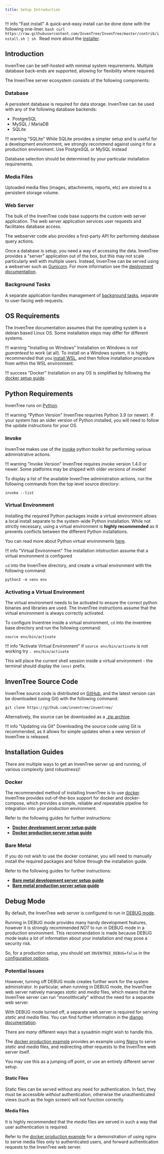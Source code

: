 ```yaml
---
title: Setup Introduction
---
```


!!! info "Fast install"
    A quick-and-easy install can be done done with the following one-liner.
	```bash
	curl https://raw.githubusercontent.com/InvenTree/InvenTree/master/contrib/install.sh | sh
	```
	Read more about the [installer](./installer.md).

## Introduction

InvenTree can be self-hosted with minimal system requirements. Multiple database back-ends are supported, allowing for flexibility where required.

The InvenTree server ecosystem consists of the following components:

### Database

A persistent database is required for data storage. InvenTree can be used with any of the following database backends:

* PostgreSQL
* MySQL / MariaDB
* SQLite

!!! warning "SQLite"
    While SQLite provides a simpler setup and is useful for a development environment, we strongly recommend against using it for a production environment. Use PostgreSQL or MySQL instead

Database selection should be determined by your particular installation requirements. 

### Media Files

Uploaded media files (images, attachments, reports, etc) are stored to a persistent storage volume.

### Web Server

The bulk of the InvenTree code base supports the custom web server application. The web server application services user requests and facilitates database access.

The webserver code also provides a first-party API for performing database query actions.

Once a database is setup, you need a way of accessing the data. InvenTree provides a "server" application out of the box, but this may not scale particularly well with multiple users.  Instead, InvenTree can be served using a webserver such as [Gunicorn](https://gunicorn.org/). For more information see the [deployment documentation](./production.md).

### Background Tasks

A separate application handles management of [background tasks](../settings/tasks.md), separate to user-facing web requests.

## OS Requirements

The InvenTree documentation assumes that the operating system is a debian based Linux OS. Some installation steps may differ for different systems.

!!! warning "Installing on Windows"
    Installation on Windows is *not guaranteed* to work (at all). To install on a Windows system, it is highly recommended that you [install WSL](https://docs.microsoft.com/en-us/windows/wsl/install-win10#manual-installation-steps), and then follow installation procedure from within the WSL environment.

!!! success "Docker"
    Installation on any OS is simplified by following the [docker setup guide](../docker).

## Python Requirements

InvenTree runs on [Python](https://python.org).

!!! warning "Python Version"
    InvenTree requrires Python 3.9 (or newer). If your system has an older version of Python installed, you will need to follow the update instructions for your OS.

### Invoke

InvenTree makes use of the [invoke](https://www.pyinvoke.org/) python toolkit for performing various administrative actions.

!!! warning "Invoke Version"
	InvenTree requires invoke version 1.4.0 or newer. Some platforms may be shipped with older versions of invoke!

To display a list of the available InvenTree administration actions, run the following commands from the top level source directory:

```
invoke --list
```

### Virtual Environment

Installing the required Python packages inside a virtual environment allows a local install separate to the system-wide Python installation. While not strictly necessary, using a virtual environment is **highly recommended** as it prevents conflicts between the different Python installations.

You can read more about Python virtual environments [here](https://docs.python.org/3/tutorial/venv.html).

!!! info "Virtual Environment"
    The installation intstruction assume that a virtual environment is configured

`cd` into the InvenTree directory, and create a virtual environment with the following command:

```
python3 -m venv env
```

### Activating a Virtual Environment

The virtual environment needs to be activated to ensure the correct python binaries and libraries are used. The InvenTree instructions assume that the virtual environment is always correctly activated.

To configure Inventree inside a virtual environment, ``cd`` into the inventree base directory and run the following command:

```
source env/bin/activate
```

!!! info "Activate Virtual Environment"
	if 
	```
	source env/bin/activate
	```
	is not working try 
	```
	. env/bin/activate
	```

This will place the current shell session inside a virtual environment - the terminal should display the ``(env)`` prefix.

## InvenTree Source Code

InvenTree source code is distributed on [GitHub](https://github.com/inventree/inventree/), and the latest version can be downloaded (using Git) with the following command:

```
git clone https://github.com/inventree/inventree/
```

Alternatively, the source can be downloaded as a [.zip archive](https://github.com/inventree/InvenTree/archive/master.zip).

!!! info "Updating via Git"
    Downloading the source code using Git is recommended, as it allows for simple updates when a new version of InvenTree is released.

## Installation Guides

There are multiple ways to get an InvenTree server up and running, of various complexity (and robustness)! 

### Docker

The recommended method of installing InvenTree is to use [docker](https://www.docker.com). InvenTree provides out-of-the-box support for docker and docker-compose, which provides a simple, reliable and repeatable pipeline for integration into your production environment.

Refer to the following guides for further instructions:

- [**Docker development server setup guide**](./docker_dev.md)
- [**Docker production server setup guide**](./docker.md)

### Bare Metal

If you do not wish to use the docker container, you will need to manually install the required packages and follow through the installation guide.

Refer to the following guides for further instructions:

- [**Bare metal development server setup guide**](./development.md)
- [**Bare metal production server setup guide**](./install.md)

## Debug Mode

By default, the InvenTree web server is configured to run in [DEBUG mode](https://docs.djangoproject.com/en/dev/ref/settings/#std:setting-DEBUG). 

Running in DEBUG mode provides many handy development features, however it is strongly recommended *NOT* to run in DEBUG mode in a production environment. This recommendation is made because DEBUG mode leaks a lot of information about your installation and may pose a security risk.

So, for a production setup, you should set `INVENTREE_DEBUG=false` in the [configuration options](./config.md).

### Potential Issues

However, turning off DEBUG mode creates further work for the system administrator. In particular, when running in DEBUG mode, the InvenTree web server natively manages *static* and *media* files, which means that the InvenTree server can run "monolithically" without the need for a separate web server.

With DEBUG mode turned off, a separate web server is required for serving *static* and *media* files. You can find further information in the [django documentation](https://docs.djangoproject.com/en/dev/howto/static-files/deployment/).

There are *many* different ways that a sysadmin might wish to handle this.

The [docker production example](./docker_prod.md) provides an example using [Nginx](https://www.nginx.com/) to serve *static* and *media* files, and redirecting other requests to the InvenTree web server itself.

You may use this as a jumping off point, or use an entirely different server setup.

#### Static Files

Static files can be served without any need for authentication. In fact, they must be accessible *without* authentication, otherwise the unauthenticated views (such as the login screen) will not function correctly.

#### Media Files

It is highly recommended that the *media* files are served in such a way that user authentication is required.

Refer to the [docker production example](./docker_prod.md) for a demonstration of using nginx to serve media files only to authenticated users, and forward authentication requests to the InvenTree web server.
